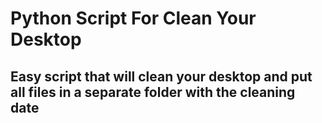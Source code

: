 # Python Script For Clean Your Desktop

## Easy script that will clean your desktop and put all files in a separate folder with the cleaning date
